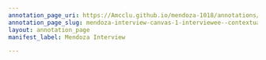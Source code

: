```yaml
---
annotation_page_uri: https://Amcclu.github.io/mendoza-1018/annotations/mendoza-interview-canvas-1-interviewee--contextualizing--consideration.json
annotation_page_slug: mendoza-interview-canvas-1-interviewee--contextualizing--consideration
layout: annotation_page
manifest_label: Mendoza Interview

---
```

